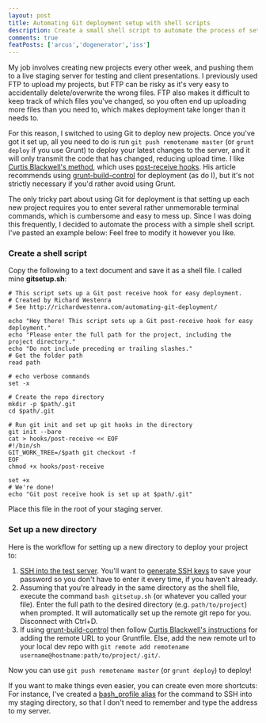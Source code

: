 ```yaml
---
layout: post
title: Automating Git deployment setup with shell scripts
description: Create a small shell script to automate the process of setting up your staging server directory.
comments: true
featPosts: ['arcus','dogenerator','iss']
---
```


My job involves creating new projects every other week, and pushing them to a live staging server for testing and client presentations. I previously used FTP to upload my projects, but FTP can be risky as it's very easy to accidentally delete/overwrite the wrong files. FTP also makes it difficult to keep track of which files you've changed, so you often end up uploading more files than you need to, which makes deployment take longer than it needs to.

For this reason, I switched to using Git to deploy new projects. Once you've got it set up, all you need to do is run `git push remotename master` (or `grunt deploy` if you use Grunt) to deploy your latest changes to the server, and it will only transmit the code that has changed, reducing upload time. I like [Curtis Blackwell's method](http://curtisblackwell.com/blog/my-deploy-method-brings-most-of-the-boys-to-the-yard), which uses [post-receive hooks](http://gthooks.com/). His article recommends using [grunt-build-control](https://github.com/robwierzbowski/grunt-build-control) for deployment (as do I), but it's not strictly necessary if you'd rather avoid using Grunt.

The only tricky part about using Git for deployment is that setting up each new project requires you to enter several rather unmemorable terminal commands, which is cumbersome and easy to mess up. Since I was doing this frequently, I decided to automate the process with a simple shell script. I've pasted an example below: Feel free to modify it however you like.


### Create a shell script

Copy the following to a text document and save it as a shell file. I called mine **gitsetup.sh**:

    # This script sets up a Git post receive hook for easy deployment.
    # Created by Richard Westenra
    # See http://richardwestenra.com/automating-git-deployment/

    echo "Hey there! This script sets up a Git post-receive hook for easy deployment."
    echo "Please enter the full path for the project, including the project directory."
    echo "Do not include preceding or trailing slashes."
    # Get the folder path
    read path

    # echo verbose commands
    set -x

    # Create the repo directory
    mkdir -p $path/.git
    cd $path/.git

    # Run git init and set up git hooks in the directory
    git init --bare
    cat > hooks/post-receive << EOF
    #!/bin/sh
    GIT_WORK_TREE=/$path git checkout -f
    EOF
    chmod +x hooks/post-receive

    set +x
    # We're done!
    echo "Git post receive hook is set up at $path/.git"

Place this file in the root of your staging server.

### Set up a new directory

Here is the workflow for setting up a new directory to deploy your project to:

1. [SSH into the test server](http://www.wikihow.com/SSH-to-a-Server). You'll want to [generate SSH keys](http://kb.site5.com/shell-access-ssh/how-to-generate-ssh-keys-and-login-to-your-account-with-ssh/?id=185945) to save your password so you don't have to enter it every time, if you haven't already.
2. Assuming that you're already in the same directory as the shell file, execute the command `bash gitsetup.sh` (or whatever you called your file). Enter the full path to the desired directory (e.g. `path/to/project`) when prompted. It will automatically set up the remote git repo for you. Disconnect with Ctrl+D.
3. If using [grunt-build-control](https://blog.5apps.com/2014/05/29/deploying-static-apps-with-grunt-build-control-on-5apps-deploy.html) then follow [Curtis Blackwell's instructions](http://curtisblackwell.com/blog/my-deploy-method-brings-most-of-the-boys-to-the-yard) for adding the remote URL to your Gruntfile. Else, add the new remote url to your local dev repo with `git remote add remotename username@hostname:path/to/project/.git/`.

Now you can use `git push remotename master` (or `grunt deploy`) to deploy! 

If you want to make things even easier, you can create even more shortcuts: For instance, I've created a [bash_profile alias](http://www.moncefbelyamani.com/create-aliases-in-bash-profile-to-assign-shortcuts-for-common-terminal-commands/) for the command to SSH into my staging directory, so that I don't need to remember and type the address to my server.
